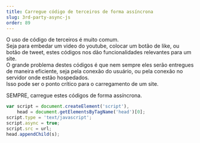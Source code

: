 ```yaml
---
title: Carregue código de terceiros de forma assíncrona
slug: 3rd-party-async-js
order: 89
---
```


O uso de código de terceiros é muito comum.  
Seja para embedar um video do youtube, colocar um botão de like, ou botão de tweet, estes códigos nos dão funcionalidades relevantes para um site.  
O grande problema destes códigos é que nem sempre eles serão entregues de maneira eficiente, seja pela conexão do usuário, ou pela conexão no servidor onde estão hospedados.    
Isso pode ser o ponto crítico para o carregamento de um site.  

SEMPRE, carregue estes códigos de forma assíncrona.  

```js
var script = document.createElement('script'),
	head = document.getElementsByTagName('head')[0];
script.type = 'text/javascript';
script.async = true;
script.src = url;
head.appendChild(s);
```
